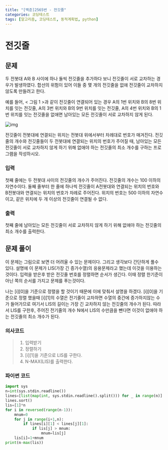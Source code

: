 ```yaml
---
title: "[백준]2565번 - 전깃줄"
categories: 코딩테스트
tags: [알고리즘, 코딩테스트, 동적계획법, python]
---
```


# 전깃줄

## 문제

두 전봇대 A와 B 사이에 하나 둘씩 전깃줄을 추가하다 보니 전깃줄이 서로 교차하는 경우가 발생하였다. 합선의 위험이 있어 이들 중 몇 개의 전깃줄을 없애 전깃줄이 교차하지 않도록 만들려고 한다.

예를 들어, < 그림 1 >과 같이 전깃줄이 연결되어 있는 경우 A의 1번 위치와 B의 8번 위치를 잇는 전깃줄, A의 3번 위치와 B의 9번 위치를 잇는 전깃줄, A의 4번 위치와 B의 1번 위치를 잇는 전깃줄을 없애면 남아있는 모든 전깃줄이 서로 교차하지 않게 된다.

![img](https://upload.acmicpc.net/d90221dd-eb80-419f-bdfb-5dd4ebac23af/-/preview/)

전깃줄이 전봇대에 연결되는 위치는 전봇대 위에서부터 차례대로 번호가 매겨진다. 전깃줄의 개수와 전깃줄들이 두 전봇대에 연결되는 위치의 번호가 주어질 때, 남아있는 모든 전깃줄이 서로 교차하지 않게 하기 위해 없애야 하는 전깃줄의 최소 개수를 구하는 프로그램을 작성하시오.

### 입력

첫째 줄에는 두 전봇대 사이의 전깃줄의 개수가 주어진다. 전깃줄의 개수는 100 이하의 자연수이다. 둘째 줄부터 한 줄에 하나씩 전깃줄이 A전봇대와 연결되는 위치의 번호와 B전봇대와 연결되는 위치의 번호가 차례로 주어진다. 위치의 번호는 500 이하의 자연수이고, 같은 위치에 두 개 이상의 전깃줄이 연결될 수 없다.



### 출력

첫째 줄에 남아있는 모든 전깃줄이 서로 교차하지 않게 하기 위해 없애야 하는 전깃줄의 최소 개수를 출력한다.



## 문제 풀이

이 문제는 그림으로 보면 더 어려울 수 있는 문제이다. 그리고 생각보다 간단하게 풀수 있다. 설명에 이 문제가 LIS(가장 긴 증가수열)의 응용문제라고 했는데 이것을 이용하는것이다. 입력을 받은후 받은 전깃줄 번호를 정렬하면 순서가 생긴다. 이때 정렬 한기준이아닌 쪽의 순서를 가지고 문제를 푸는것이다.

나는 \[i][0]을 기준으로 정렬을 할 것이기 때문에 이에 맞춰서 설명을 하겠다. \[i][0]을 기준으로 정렬 했을때 \[i][1]의 수열은 전기줄이 교차하면 수열의 중간에 증가하지않는 수가 들어가므로 여기서 LIS의 길이는 가장 긴 교차하지 않는 전깃줄의 개수가 된다. 따라서 LIS를 구한후, 주어진 전기줄의 개수 N에서 LIS의 수만큼을 뺀다면 이것이 없애야 하는 전깃줄의 최소 개수가 된다.

### 의사코드

> 1. 입력받기
> 2. 정렬하기
> 3. \[i][1]을 기준으로 LIS를 구한다.
> 4. N-MAX(LIS)를 출력한다.



### 파이썬 코드

```python
import sys
n=int(sys.stdin.readline())
lines=[list(map(int, sys.stdin.readline().split())) for _ in range(n)]
lines.sort()
lis=[1]*n
for i in reversed(range(n-1)):
    mnum=0
    for j in range(i+1,n):
        if lines[i][1] < lines[j][1]:
            if lis[j] > mnum:
                mnum=lis[j]
    lis[i]=1+mnum
print(n-max(lis))
```

